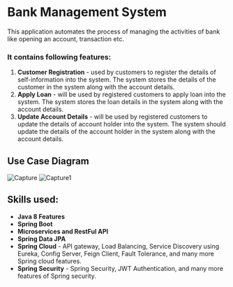 # Bank Management System

This application automates the process of managing the activities of bank like opening an account, transaction etc.

### It contains following features:
1.  **Customer Registration** - used by customers to register the details of self-information into the system. The system stores the details of the customer in the system along with the account details.
2.  **Apply Loan** - will be used by registered customers to apply loan into the system. The system stores the loan details in the system along with the account details.
3.  **Update Account Details** - will be used by registered customers to update the details of account holder into the system. The system should update the details of the account holder in the system along with the account details.

## Use Case Diagram
![Capture](https://user-images.githubusercontent.com/62255672/148806146-820a19a4-bb57-42a8-b8c8-afa3d7a91514.PNG)
![Capture1](https://user-images.githubusercontent.com/62255672/148806151-b9a45ac5-77c2-43b4-b975-03e71b1e7a03.PNG)

## Skills used:
- **Java 8 Features**
- **Spring Boot**
- **Microservices and RestFul API**
- **Spring Data JPA**
- **Spring Cloud** - API gateway, Load Balancing, Service Discovery using Eureka, Config Server, Feign Client, Fault Tolerance, and many more Spring cloud features.
- **Spring Security** - Spring Security, JWT Authentication, and many more features of Spring security.

